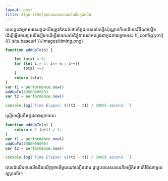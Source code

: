```yaml
---
layout: post
title: Algorithm|វាស់ពេលវេលាពេលដំណើរកូដយើង
---
```


ពេលខ្លះជាអ្នកសរសេរកូដយើងត្រូវគិតដល់ថាតើកូដរបស់រត់លឿនប៉ុណ្ណា​ហើយ​តើមាន​វិធីណាទៀតដើម្បីធ្វើអោយប្រសើរឡើង។ដើម្បីងាយយល់គឺខ្ញុំបានសាកល្បងជាកូដខាងក្រោមនេះ
![_config.yml]({{ site.baseurl }}/images/timing.png)

```javascript
function addUpTo(n) {

    let total = 0;
    for (let i = 1; i<= n ; i++){
        total +=1
    }
    return total;
}
var t1 = performance.now()
addUpTo(1000000000)
var t2 = performance.now()

console.log(`Time Elapse: ${(t2 - t1) / 1000} second. `)
```

ប្រៀបធៀបនឹងកូដខាងក្រោមនេះ

```javascript
function addUpTo(n) {
    return n * (n+1) / 2;
}
var t1 = performance.now()
addUpTo(1000000000)
var t2 = performance.now()

console.log(`Time Elapse: ${(t2 - t1) / 1000} second. `)
```

ពេលដំណើរការយើងនឹងឃើញ​ថាតើមួយណាលឿនជាង ដូច្នេះពេលសរសេរគឹគម្បីគិតថាតើវិធីណាមួយល្អប្រសើរ។
